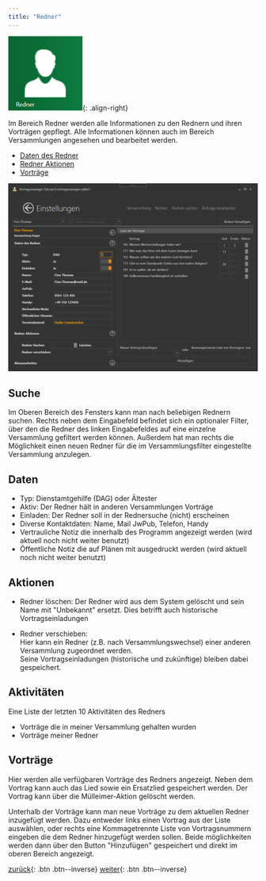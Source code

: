 ```yaml
---
title: "Redner"
---
```

![Icon](images/menu_icon_10.png){: .align-right}

Im Bereich Redner werden alle Informationen zu den Rednern und ihren Vorträgen gepflegt. 
Alle Informationen können auch im Bereich Versammlungen angesehen und bearbeitet werden.

* [Daten des Redner](#daten)
* [Redner Aktionen](#aktionen)
* [Vorträge](#vorträge)

![Redner](images/verwaltung_30.png)

## Suche

Im Oberen Bereich des Fensters kann man nach beliebigen Rednern suchen. 
Rechts neben dem Eingabefeld befindet sich ein optionaler Filter, 
über den die Redner des linken Eingabefeldes auf eine einzelne Versammlung gefiltert werden können.
Außerdem hat man rechts die Möglichkeit einen neuen Redner für die im Versammlungsfilter eingestellte Versammlung anzulegen.

## Daten

* Typ: Dienstamtgehilfe (DAG) oder Ältester
* Aktiv: Der Redner hält in anderen Versammlungen Vorträge
* Einladen: Der Redner soll in der Rednersuche (nicht) erscheinen
* Diverse Kontaktdaten: Name, Mail JwPub, Telefon, Handy 
* Vertrauliche Notiz die innerhalb des Programm angezeigt werden (wird aktuell noch nicht weiter benutzt)
* Öffentliche Notiz die auf Plänen mit ausgedruckt werden (wird aktuell noch nicht weiter benutzt)

## Aktionen

* Redner löschen:
  Der Redner wird aus dem System gelöscht und sein Name mit "Unbekannt" ersetzt. Dies betrifft auch historische Vortragseinladungen

* Redner verschieben:  
  Hier kann ein Redner (z.B. nach Versammlungswechsel) einer anderen Versammlung zugeordnet werden.  
  Seine Vortragseinladungen (historische und zukünftige) bleiben dabei gespeichert.

## Aktivitäten

Eine Liste der letzten 10 Aktivitäten des Redners

* Vorträge die in meiner Versammlung gehalten wurden
* Vorträge meiner Redner

## Vorträge

Hier werden alle verfügbaren Vorträge des Redners angezeigt. Neben dem Vortrag kann auch das Lied sowie ein Ersatzlied gespeichert werden.
Der Vortrag kann über die Mülleimer-Aktion gelöscht werden.

Unterhalb der Vorträge kann man neue Vorträge zu dem aktuellen Redner inzugefügt werden. 
Dazu entweder links einen Vortrag aus der Liste auswählen,
oder rechts eine Kommagetrennte Liste von Vortragsnummern eingeben die dem Redner hinzugefügt werden sollen.
Beide möglichkeiten werden dann über den Button "Hinzufügen" gespeichert und direkt im oberen Bereich angezeigt.

[zurück](Versammlungen.md){: .btn .btn--inverse}  [weiter](Vorlagen.md){: .btn .btn--inverse}